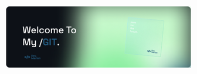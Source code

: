           

[![Header](https://raw.githubusercontent.com/MarlonLencina/MarlonLencina/main/headermarlongithub.png)](https://some-url.dev/)




